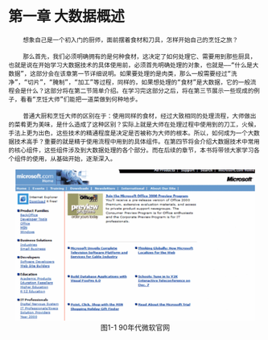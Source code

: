 # 第一章 大数据概述 

        想象自己是一个初入门的厨师，面前摆着食材和刀具，怎样开始自己的烹饪之旅？

        那么首先，我们必须明确拥有的是何种食材，这决定了如何处理它、需要用到那些厨具，也就是说在开始学习大数据技术的具体使用前，必须首先明确处理的对象，也就是——“什么是大数据”，这部分会在该章第一节详细说明。如果要处理的是肉类，那么一般需要经过“洗净”，“切片”，“腌制”，“加工”等过程，同样的，如果想处理的“食材”是大数据，它的一般流程会是什么？这部分将在第二节简单介绍。在学习完这部分之后，将在第三节展示一些现成的例子，看看“烹饪大师”们能把一道菜做到何种地步。

        普通大厨和烹饪大师的区别在于：使用同样的食材，经过大致相同的处理流程，大师做出的菜肴更为美味，是什么造成了这种区别？实际上就是大师在处理过程中使用到的刀工，火候，手法上更为出色，这些技术的精通程度是决定是否被称为大师的根本。所以，如何成为一个大数据技术高手？重要的就是精于使用流程中用到的具体组件。在第四节将会介绍大数据技术中常用的核心组件，这些组件涉及到大数据处理的各个部分。而在后续的章节，本书将带领大家学习各个组件的使用，从基础开始，逐渐深入。

<div>
    <center>
    <img src="./pic/1/1-1 90年代微软官网.png"
         alt="90年代微软官网"
         style="zoom:50%"/>
    <br>
    图1-1 90年代微软官网
    </center>
</div>
